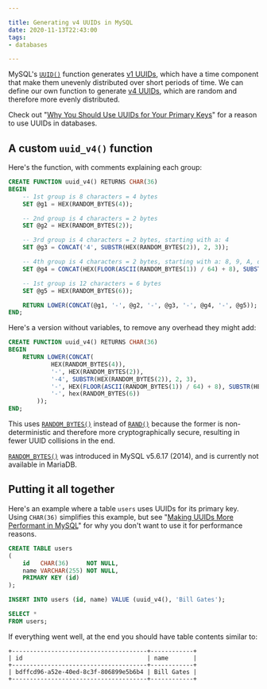 ```yaml
---

title: Generating v4 UUIDs in MySQL
date: 2020-11-13T22:43:00
tags:
- databases

---
```


MySQL's [`UUID()`](https://dev.mysql.com/doc/refman/8.0/en/miscellaneous-functions.html#function_uuid) function generates [v1 UUIDs](https://en.wikipedia.org/wiki/Universally_unique_identifier#Version_1_(date-time_and_MAC_address)), which have a time component that make them unevenly distributed over short periods of time.
We can define our own function to generate [v4 UUIDs](https://en.wikipedia.org/wiki/Universally_unique_identifier#Version_4_(random)), which are random and therefore more evenly distributed.

Check out "[Why You Should Use UUIDs for Your Primary Keys](/blog/why-you-should-use-uuids-for-your-primary-keys)" for a reason to use UUIDs in databases.

## A custom `uuid_v4()` function

Here's the function, with comments explaining each group:

```sql
CREATE FUNCTION uuid_v4() RETURNS CHAR(36)
BEGIN
    -- 1st group is 8 characters = 4 bytes
    SET @g1 = HEX(RANDOM_BYTES(4));

    -- 2nd group is 4 characters = 2 bytes
    SET @g2 = HEX(RANDOM_BYTES(2));

    -- 3rd group is 4 characters = 2 bytes, starting with a: 4
    SET @g3 = CONCAT('4', SUBSTR(HEX(RANDOM_BYTES(2)), 2, 3));

    -- 4th group is 4 characters = 2 bytes, starting with a: 8, 9, A, or B
    SET @g4 = CONCAT(HEX(FLOOR(ASCII(RANDOM_BYTES(1)) / 64) + 8), SUBSTR(HEX(RANDOM_BYTES(2)), 2, 3));

    -- 1st group is 12 characters = 6 bytes
    SET @g5 = HEX(RANDOM_BYTES(6));

    RETURN LOWER(CONCAT(@g1, '-', @g2, '-', @g3, '-', @g4, '-', @g5));
END;
```

Here's a version without variables, to remove any overhead they might add:

```sql
CREATE FUNCTION uuid_v4() RETURNS CHAR(36)
BEGIN
    RETURN LOWER(CONCAT(
            HEX(RANDOM_BYTES(4)),
            '-', HEX(RANDOM_BYTES(2)),
            '-4', SUBSTR(HEX(RANDOM_BYTES(2)), 2, 3),
            '-', HEX(FLOOR(ASCII(RANDOM_BYTES(1)) / 64) + 8), SUBSTR(HEX(RANDOM_BYTES(2)), 2, 3),
            '-', hex(RANDOM_BYTES(6))
        ));
END;
```

This uses [`RANDOM_BYTES()`](https://dev.mysql.com/doc/refman/8.0/en/encryption-functions.html#function_random-bytes) instead of [`RAND()`](https://dev.mysql.com/doc/refman/8.0/en/mathematical-functions.html#function_rand) because the former is non-deterministic and therefore more cryptographically secure, resulting in fewer UUID collisions in the end.

[`RANDOM_BYTES()`](https://dev.mysql.com/doc/refman/8.0/en/encryption-functions.html#function_random-bytes) was introduced in MySQL v5.6.17 (2014), and is currently not available in MariaDB.

## Putting it all together

Here's an example where a table `users` uses UUIDs for its primary key. Using `CHAR(36)` simplifies this example, but see "[Making UUIDs More Performant in MySQL](/blog/making-uuids-more-performant-in-mysql)" for why you don't want to use it for performance reasons.

```sql
CREATE TABLE users
(
    id   CHAR(36)     NOT NULL,
    name VARCHAR(255) NOT NULL,
    PRIMARY KEY (id)
);

INSERT INTO users (id, name) VALUE (uuid_v4(), 'Bill Gates');

SELECT *
FROM users;
```

If everything went well, at the end you should have table contents similar to:

```text
+--------------------------------------+------------+
| id                                   | name       |
+--------------------------------------+------------+
| bdffcd96-a52e-40ed-8c3f-806899e5b6b4 | Bill Gates |
+--------------------------------------+------------+
```
